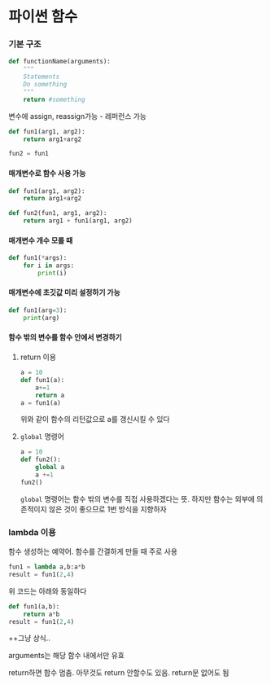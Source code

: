 # 파이썬 함수

### 기본 구조

```python
def functionName(arguments):
    """
    Statements
    Do something
    """
    return #something
```

변수에 assign, reassign가능 - 레퍼런스 가능

```python
def fun1(arg1, arg2):
    return arg1+arg2

fun2 = fun1
```

#### 매개변수로 함수 사용 가능

```python
def fun1(arg1, arg2):
    return arg1+arg2

def fun2(fun1, arg1, arg2):
	return arg1 + fun1(arg1, arg2)
```

#### 매개변수 개수 모를 때

```python
def fun1(*args):
    for i in args:
        print(i)
```

#### 매개변수에 초깃값 미리 설정하기 가능

```python
def fun1(arg=3):
    print(arg)
```

#### 함수 밖의 변수를 함수 안에서 변경하기

1. return 이용

   ```python
   a = 10
   def fun1(a):
       a+=1
       return a
   a = fun1(a)
   ```

   위와 같이 함수의 리턴값으로 a를 갱신시킬 수 있다

2. `global` 명령어

   ```python
   a = 10
   def fun2():
       global a
       a +=1
   fun2()
   ```

   `global` 명령어는 함수 밖의 변수를 직접 사용하겠다는 뜻. 하지만 함수는 외부에 의존적이지 않은 것이 좋으므로 1번 방식을 지향하자

### lambda 이용

함수 생성하는 예약어. 함수를 간결하게 만들 때 주로 사용

```python
fun1 = lambda a,b:a*b
result = fun1(2,4)
```

위 코드는 아래와 동일하다

```python
def fun1(a,b):
    return a*b
result = fun1(2,4)
```











++그냥 상식..

arguments는 해당 함수 내에서만 유효

return하면 함수 멈춤. 아무것도 return 안할수도 있음. return문 없어도 됨

